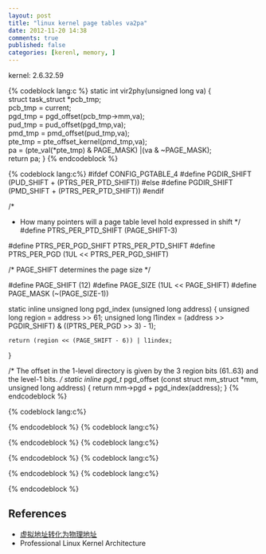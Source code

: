 ```yaml
---
layout: post
title: "linux kernel page tables va2pa"
date: 2012-11-20 14:38
comments: true
published: false
categories: [kerenl, memory, ]
---
```


kernel: 2.6.32.59
<!--more-->

{% codeblock lang:c %}
static int vir2phy(unsigned long va) 
{     
    struct task_struct *pcb_tmp;     
    pcb_tmp = current;     
    pgd_tmp = pgd_offset(pcb_tmp->mm,va);     
    pud_tmp = pud_offset(pgd_tmp,va);     
    pmd_tmp = pmd_offset(pud_tmp,va);     
    pte_tmp = pte_offset_kernel(pmd_tmp,va);      
    pa = (pte_val(*pte_tmp) & PAGE_MASK) |(va & ~PAGE_MASK);     
    return pa; 
}
{% endcodeblock %}

{% codeblock lang:c%}
#ifdef CONFIG_PGTABLE_4
#define PGDIR_SHIFT		(PUD_SHIFT + (PTRS_PER_PTD_SHIFT))
#else
#define PGDIR_SHIFT		(PMD_SHIFT + (PTRS_PER_PTD_SHIFT))
#endif

/*
 * How many pointers will a page table level hold expressed in shift
 */
#define PTRS_PER_PTD_SHIFT	(PAGE_SHIFT-3)

#define PTRS_PER_PGD_SHIFT	PTRS_PER_PTD_SHIFT
#define PTRS_PER_PGD		(1UL << PTRS_PER_PGD_SHIFT)

/* PAGE_SHIFT determines the page size */

#define PAGE_SHIFT	(12)
#define PAGE_SIZE	(1UL << PAGE_SHIFT)
#define PAGE_MASK	(~(PAGE_SIZE-1))

static inline unsigned long
pgd_index (unsigned long address)
{
	unsigned long region = address >> 61;
	unsigned long l1index = (address >> PGDIR_SHIFT) & ((PTRS_PER_PGD >> 3) - 1);

	return (region << (PAGE_SHIFT - 6)) | l1index;
}

/* The offset in the 1-level directory is given by the 3 region bits
   (61..63) and the level-1 bits.  */
static inline pgd_t*
pgd_offset (const struct mm_struct *mm, unsigned long address)
{
	return mm->pgd + pgd_index(address);
}
{% endcodeblock %}

{% codeblock lang:c%}

{% endcodeblock %}
{% codeblock lang:c%}

{% endcodeblock %}
{% codeblock lang:c%}

{% endcodeblock %}
{% codeblock lang:c%}

{% endcodeblock %}
{% codeblock lang:c%}

{% endcodeblock %}
## References
 - [虚拟地址转化为物理地址](http://hi.baidu.com/aokikyon/item/0bc3353aa4ba73fdde222131)
 - Professional Linux Kernel Architecture
